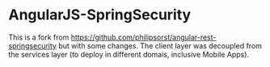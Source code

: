 # AngularJS-SpringSecurity
This is a fork from https://github.com/philipsorst/angular-rest-springsecurity but with some changes.
The client layer was decoupled from the services layer (to deploy in different domais, inclusive Mobile Apps).
